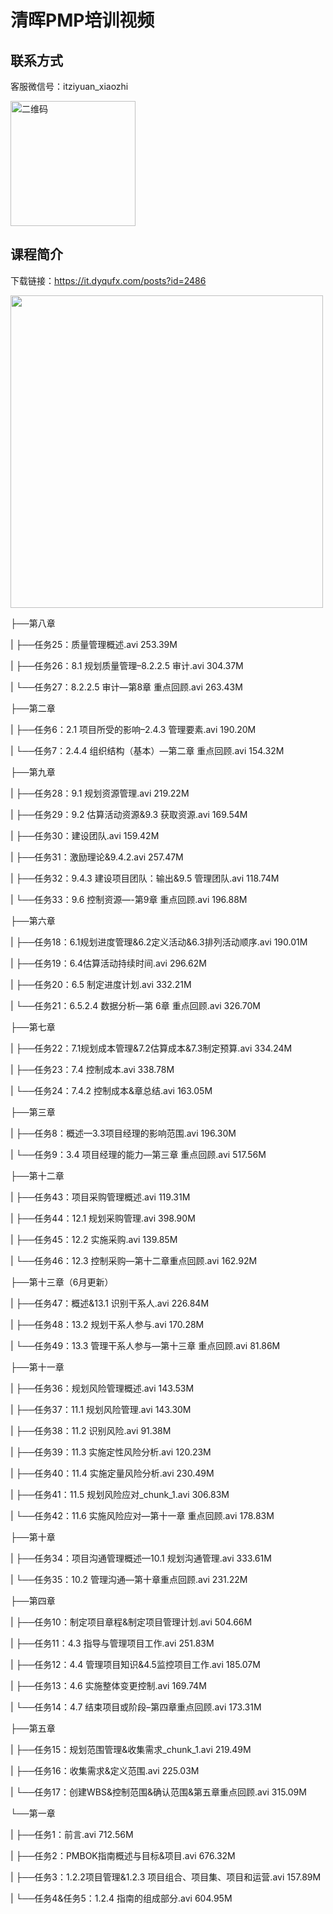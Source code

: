 # 清晖PMP培训视频

## 联系方式

客服微信号：itziyuan_xiaozhi

<img src="https://ziyuanyun.oss-cn-guangzhou.aliyuncs.com/common/20240614073449/666b82192834a.jpg" width="200" height="200" alt="二维码">

## 课程简介

下载链接：https://it.dyqufx.com/posts?id=2486

<img src="https://ziyuanyun.oss-cn-guangzhou.aliyuncs.com/yun/20240515184025/66449119308c7.jpg" width="500" alt="">

  

 ├──第八章

 | ├──任务25：质量管理概述.avi 253.39M

 | ├──任务26：8.1 规划质量管理&#8211;8.2.2.5 审计.avi 304.37M

 | └──任务27：8.2.2.5 审计&#8212;第8章 重点回顾.avi 263.43M

 ├──第二章

 | ├──任务6：2.1 项目所受的影响&#8211;2.4.3 管理要素.avi 190.20M

 | └──任务7：2.4.4 组织结构（基本）&#8212;第二章 重点回顾.avi 154.32M

 ├──第九章

 | ├──任务28：9.1 规划资源管理.avi 219.22M

 | ├──任务29：9.2 估算活动资源&amp;9.3 获取资源.avi 169.54M

 | ├──任务30：建设团队.avi 159.42M

 | ├──任务31：激励理论&amp;9.4.2.avi 257.47M

 | ├──任务32：9.4.3 建设项目团队：输出&amp;9.5 管理团队.avi 118.74M

 | └──任务33：9.6 控制资源&#8212;-第9章 重点回顾.avi 196.88M

 ├──第六章

 | ├──任务18：6.1规划进度管理&amp;6.2定义活动&amp;6.3排列活动顺序.avi 190.01M

 | ├──任务19：6.4估算活动持续时间.avi 296.62M

 | ├──任务20：6.5 制定进度计划.avi 332.21M

 | └──任务21：6.5.2.4 数据分析&#8212;第 6章 重点回顾.avi 326.70M

 ├──第七章

 | ├──任务22：7.1规划成本管理&amp;7.2估算成本&amp;7.3制定预算.avi 334.24M

 | ├──任务23：7.4 控制成本.avi 338.78M

 | └──任务24：7.4.2 控制成本&amp;章总结.avi 163.05M

 ├──第三章

 | ├──任务8：概述&#8212;3.3项目经理的影响范围.avi 196.30M

 | └──任务9：3.4 项目经理的能力&#8212;第三章 重点回顾.avi 517.56M

 ├──第十二章

 | ├──任务43：项目采购管理概述.avi 119.31M

 | ├──任务44：12.1 规划采购管理.avi 398.90M

 | ├──任务45：12.2 实施采购.avi 139.85M

 | └──任务46：12.3 控制采购&#8212;第十二章重点回顾.avi 162.92M

 ├──第十三章（6月更新）

 | ├──任务47：概述&amp;13.1 识别干系人.avi 226.84M

 | ├──任务48：13.2 规划干系人参与.avi 170.28M

 | └──任务49：13.3 管理干系人参与&#8212;第十三章 重点回顾.avi 81.86M

 ├──第十一章

 | ├──任务36：规划风险管理概述.avi 143.53M

 | ├──任务37：11.1 规划风险管理.avi 143.30M

 | ├──任务38：11.2 识别风险.avi 91.38M

 | ├──任务39：11.3 实施定性风险分析.avi 120.23M

 | ├──任务40：11.4 实施定量风险分析.avi 230.49M

 | ├──任务41：11.5 规划风险应对_chunk_1.avi 306.83M

 | └──任务42：11.6 实施风险应对&#8212;第十一章 重点回顾.avi 178.83M

 ├──第十章

 | ├──任务34：项目沟通管理概述&#8212;10.1 规划沟通管理.avi 333.61M

 | └──任务35：10.2 管理沟通&#8212;第十章重点回顾.avi 231.22M

 ├──第四章

 | ├──任务10：制定项目章程&amp;制定项目管理计划.avi 504.66M

 | ├──任务11：4.3 指导与管理项目工作.avi 251.83M

 | ├──任务12：4.4 管理项目知识&amp;4.5监控项目工作.avi 185.07M

 | ├──任务13：4.6 实施整体变更控制.avi 169.74M

 | └──任务14：4.7 结束项目或阶段&#8211;第四章重点回顾.avi 173.31M

 ├──第五章

 | ├──任务15：规划范围管理&amp;收集需求_chunk_1.avi 219.49M

 | ├──任务16：收集需求&amp;定义范围.avi 225.03M

 | └──任务17：创建WBS&amp;控制范围&amp;确认范围&amp;第五章重点回顾.avi 315.09M

 └──第一章

 | ├──任务1：前言.avi 712.56M

 | ├──任务2：PMBOK指南概述与目标&amp;项目.avi 676.32M

 | ├──任务3：1.2.2项目管理&amp;1.2.3 项目组合、项目集、项目和运营.avi 157.89M

 | └──任务4&amp;任务5：1.2.4 指南的组成部分.avi 604.95M

  